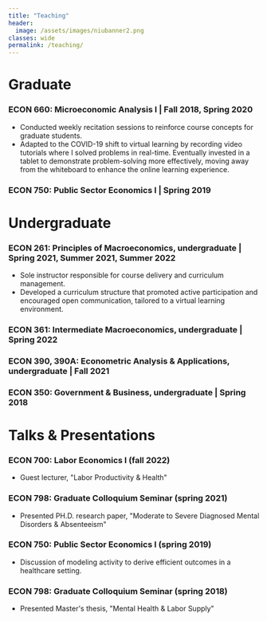 ```yaml
---
title: "Teaching"
header:
  image: /assets/images/niubanner2.png
classes: wide
permalink: /teaching/
---
```


# Graduate

### ECON 660: Microeconomic Analysis I | Fall 2018, Spring 2020
- Conducted weekly recitation sessions to reinforce course concepts for graduate students.
- Adapted to the COVID-19 shift to virtual learning by recording video tutorials where I solved problems in real-time. Eventually invested in a tablet to demonstrate problem-solving more effectively, moving away from the whiteboard to enhance the online learning experience.

### ECON 750: Public Sector Economics I | Spring 2019


# Undergraduate

### ECON 261: Principles of Macroeconomics, undergraduate | Spring 2021, Summer 2021, Summer 2022
- Sole instructor responsible for course delivery and curriculum management.
- Developed a curriculum structure that promoted active participation and encouraged open communication, tailored to a virtual learning environment.

### ECON 361: Intermediate Macroeconomics, undergraduate | Spring 2022

### ECON 390, 390A: Econometric Analysis & Applications, undergraduate | Fall 2021

### ECON 350: Government & Business, undergraduate | Spring 2018




# Talks & Presentations
### ECON 700: Labor Economics I (fall 2022)  
- Guest lecturer,  "Labor Productivity & Health"
### ECON 798: Graduate Colloquium Seminar (spring 2021) 
- Presented PH.D. research paper, "Moderate to Severe Diagnosed Mental Disorders & Absenteeism" 
### ECON 750: Public Sector Economics I (spring 2019)
- Discussion of modeling activity to derive efficient outcomes in a healthcare setting.  
### ECON 798: Graduate Colloquium Seminar (spring 2018) 
 - Presented Master's thesis, "Mental Health & Labor Supply" 

